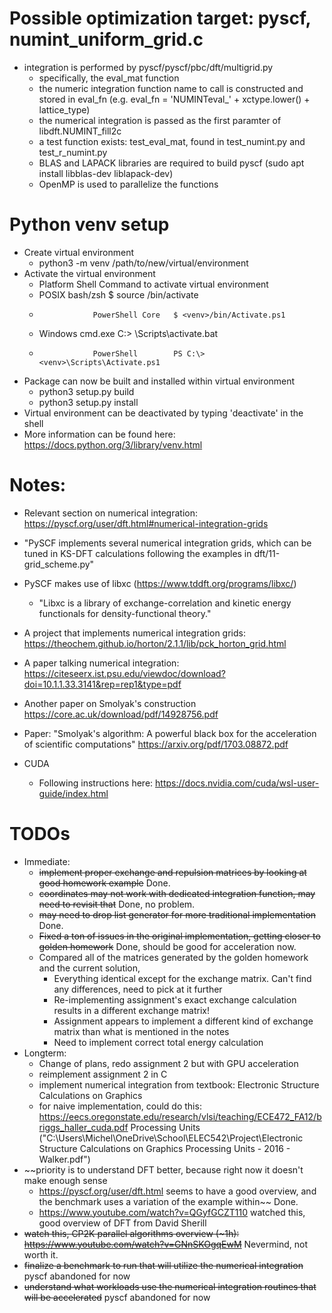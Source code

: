 # Possible optimization target: pyscf, numint_uniform_grid.c
  * integration is performed by pyscf/pyscf/pbc/dft/multigrid.py
    - specifically, the eval_mat function
    - the numeric integration function name to call is constructed and stored
      in eval_fn (e.g. eval_fn = 'NUMINTeval_' + xctype.lower() + lattice_type)
    - the numerical integration is passed as the first paramter of
      libdft.NUMINT_fill2c
    - a test function exists: test_eval_mat, found in test_numint.py and test_r_numint.py
    - BLAS and LAPACK libraries are required to build pyscf (sudo apt install libblas-dev liblapack-dev)
    - OpenMP is used to parallelize the functions

# Python venv setup
  * Create virtual environment
    - python3 -m venv /path/to/new/virtual/environment
  * Activate the virtual environment
    - Platform        Shell             Command to activate virtual environment
    - POSIX           bash/zsh          $ source <venv>/bin/activate
    -                 PowerShell Core   $ <venv>/bin/Activate.ps1
    - Windows         cmd.exe           C:\> <venv>\Scripts\activate.bat
    -                 PowerShell        PS C:\> <venv>\Scripts\Activate.ps1
  * Package can now be built and installed within virtual environment
    - python3 setup.py build
    - python3 setup.py install
  * Virtual environment can be deactivated by typing 'deactivate' in the shell
  * More information can be found here: https://docs.python.org/3/library/venv.html

# Notes:
  * Relevant section on numerical integration: https://pyscf.org/user/dft.html#numerical-integration-grids
  * "PySCF implements several numerical integration grids, which can be tuned in KS-DFT calculations following the examples in dft/11-grid_scheme.py"
  * PySCF makes use of libxc (https://www.tddft.org/programs/libxc/)
    - "Libxc is a library of exchange-correlation and kinetic energy functionals for density-functional theory."
  * A project that implements numerical integration grids: https://theochem.github.io/horton/2.1.1/lib/pck_horton_grid.html
  * A paper talking numerical integration: https://citeseerx.ist.psu.edu/viewdoc/download?doi=10.1.1.33.3141&rep=rep1&type=pdf
  * Another paper on Smolyak's construction https://core.ac.uk/download/pdf/14928756.pdf
  * Paper: "Smolyak's algorithm: A powerful black box for the acceleration of scientific computations" https://arxiv.org/pdf/1703.08872.pdf

  * CUDA
    - Following instructions here: https://docs.nvidia.com/cuda/wsl-user-guide/index.html

# TODOs
  * Immediate:
    - ~~implement proper exchange and repulsion matrices by looking at good homework example~~ Done.
    - ~~coordinates may not work with dedicated integration function, may need to revisit that~~ Done, no problem.
    - ~~may need to drop list generator for more traditional implementation~~ Done.
    - ~~Fixed a ton of issues in the original implementation, getting closer to golden homework~~ Done, should be good for acceleration now.
    - Compared all of the matrices generated by the golden homework and the current solution,
      - Everything identical except for the exchange matrix. Can't find any differences, need to pick at it further
      - Re-implementing assignment's exact exchange calculation results in a different exchange matrix!
      - Assignment appears to implement a different kind of exchange matrix than what is mentioned in the notes
      - Need to implement correct total energy calculation
  * Longterm:
    - Change of plans, redo assignment 2 but with GPU acceleration
    - reimplement assignment 2 in C
    - implement numerical integration from textbook: Electronic Structure Calculations on Graphics
    - for naive implementation, could do this: https://eecs.oregonstate.edu/research/vlsi/teaching/ECE472_FA12/briggs_haller_cuda.pdf
Processing Units ("C:\Users\Michel\OneDrive\School\ELEC542\Project\Electronic Structure Calculations on Graphics Processing Units - 2016 - Walker.pdf")
  * ~~priority is to understand DFT better, because right now it doesn't make enough sense
    - https://pyscf.org/user/dft.html seems to have a good overview, and the benchmark uses a variation of the example within~~ Done.
    - https://www.youtube.com/watch?v=QGyfGCZT110 watched this, good overview of DFT from David Sherill
  * ~~watch this, CP2K parallel algorithms overview (~1h): https://www.youtube.com/watch?v=GNnSKOgqEwM~~ Nevermind, not worth it.
  * ~~finalize a benchmark to run that will utilize the numerical integration~~ pyscf abandoned for now
  * ~~understand what workloads use the numerical integration routines that will be accelerated~~ pyscf abandoned for now